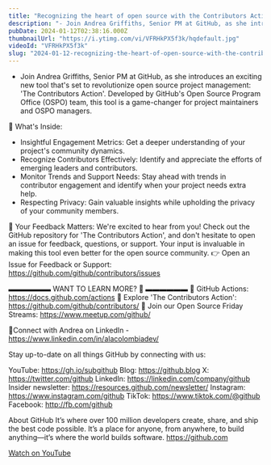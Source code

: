 ```yaml
---
title: "Recognizing the heart of open source with the Contributors Action"
description: "- Join Andrea Griffiths, Senior PM at GitHub, as she introduces an exciting new tool that's set to revolutionize open source project management: 'The Contributors Action'. Developed by GitHub's Open Source Program Office (OSPO) team, this tool is a game-changer for project maintainers and OSPO managers."
pubDate: 2024-01-12T02:38:16.000Z
thumbnailUrl: "https://i.ytimg.com/vi/VFRHkPX5f3k/hqdefault.jpg"
videoId: "VFRHkPX5f3k"
slug: "2024-01-12-recognizing-the-heart-of-open-source-with-the-contributors-action"
---
```


- Join Andrea Griffiths, Senior PM at GitHub, as she introduces an exciting new tool that's set to revolutionize open source project management: 'The Contributors Action'. Developed by GitHub's Open Source Program Office (OSPO) team, this tool is a game-changer for project maintainers and OSPO managers.

🔹 What's Inside:
- Insightful Engagement Metrics: Get a deeper understanding of your project's community dynamics.
- Recognize Contributors Effectively: Identify and appreciate the efforts of emerging leaders and contributors.
- Monitor Trends and Support Needs: Stay ahead with trends in contributor engagement and identify when your project needs extra help.
- Respecting Privacy: Gain valuable insights while upholding the privacy of your community members.

🔹 Your Feedback Matters:
We're excited to hear from you! Check out the GitHub repository for 'The Contributors Action', and don't hesitate to open an issue for feedback, questions, or support. Your input is invaluable in making this tool even better for the open source community. 👉 Open an Issue for Feedback or Support: https://github.com/github/contributors/issues

▬▬▬▬▬▬ WANT TO LEARN MORE? 🚀  ▬▬▬▬▬▬ 
🔗 GitHub Actions: https://docs.github.com/actions
🔗 Explore 'The Contributors Action': https://github.com/github/contributors/
🔗 Join our Open Source Friday Streams: https://www.meetup.com/github/

👋Connect with Andrea on LinkedIn - https://www.linkedin.com/in/alacolombiadev/

Stay up-to-date on all things GitHub by connecting with us:

YouTube: https://gh.io/subgithub
Blog: https://github.blog
X: https://twitter.com/github
LinkedIn: https://linkedin.com/company/github
Insider newsletter: https://resources.github.com/newsletter/
Instagram: https://www.instagram.com/github
TikTok: https://www.tiktok.com/@github
Facebook: http://fb.com/github

About GitHub
It’s where over 100 million developers create, share, and ship the best code possible. It’s a place for anyone, from anywhere, to build anything—it’s where the world builds software. https://github.com

[Watch on YouTube](https://www.youtube.com/watch?v=VFRHkPX5f3k)
